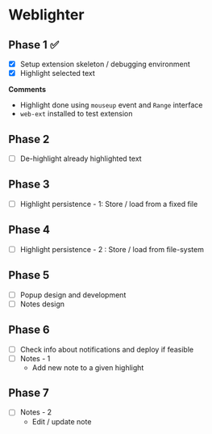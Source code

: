 # Weblighter

## Phase 1 &#x2705;
- [x] Setup extension skeleton / debugging environment
- [x] Highlight selected text

**Comments**
- Highlight done using `mouseup` event and `Range` interface
- `web-ext` installed to test extension

## Phase 2
- [ ] De-highlight already highlighted text

## Phase 3
- [ ] Highlight persistence - 1: Store / load from a fixed file

## Phase 4
- [ ] Highlight persistence - 2 : Store / load from file-system

## Phase 5
- [ ] Popup design and development
- [ ] Notes design

## Phase 6
- [ ] Check info about notifications and deploy if feasible
- [ ] Notes - 1
  - Add new note to a given highlight

## Phase 7
- [ ] Notes - 2
  - Edit / update note 

